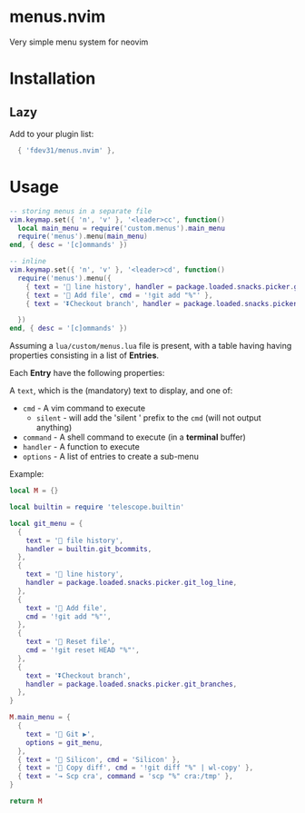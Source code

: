 # menus.nvim
Very simple menu system for neovim

# Installation

## Lazy

Add to your plugin list:

```lua
  { 'fdev31/menus.nvim' },
```

# Usage

```lua
-- storing menus in a separate file
vim.keymap.set({ 'n', 'v' }, '<leader>cc', function()
  local main_menu = require('custom.menus').main_menu
  require('menus').menu(main_menu)
end, { desc = '[c]ommands' })

-- inline
vim.keymap.set({ 'n', 'v' }, '<leader>cd', function()
  require('menus').menu({
    { text = ' line history', handler = package.loaded.snacks.picker.git_log_line },
    { text = ' Add file', cmd = '!git add "%"' },
    { text = '⏬Checkout branch', handler = package.loaded.snacks.picker.git_branches },

  })
end, { desc = '[c]ommands' })
```

Assuming a `lua/custom/menus.lua` file is present, with a table having having properties consisting in a list of **Entries**.

Each **Entry** have the following properties:

A `text`, which is the (mandatory) text to display, and one of:

- `cmd` - A vim command to execute
  - `silent` - will add the 'silent ' prefix to the `cmd` (will not output anything)
- `command` - A shell command to execute (in a **terminal** buffer)
- `handler` - A function to execute
- `options` - A list of entries to create a sub-menu

Example:

```lua
local M = {}

local builtin = require 'telescope.builtin'

local git_menu = {
  {
    text = ' file history',
    handler = builtin.git_bcommits,
  },
  {
    text = ' line history',
    handler = package.loaded.snacks.picker.git_log_line,
  },
  {
    text = ' Add file',
    cmd = '!git add "%"',
  },
  {
    text = ' Reset file',
    cmd = '!git reset HEAD "%"',
  },
  {
    text = '⏬Checkout branch',
    handler = package.loaded.snacks.picker.git_branches,
  },
}

M.main_menu = {
  {
    text = ' Git ▶',
    options = git_menu,
  },
  { text = ' Silicon', cmd = 'Silicon' },
  { text = ' Copy diff', cmd = '!git diff "%" | wl-copy' },
  { text = '→ Scp cra', command = 'scp "%" cra:/tmp' },
}

return M
```


